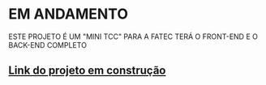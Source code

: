 # EM ANDAMENTO

ESTE PROJETO É UM "MINI TCC" PARA A FATEC 
TERÁ O FRONT-END E O BACK-END COMPLETO

## [Link do projeto em construção](https://pi-diiners-burgers.netlify.app/home)
